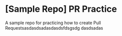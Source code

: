 # [Sample Repo] PR Practice
A sample repo for practicing how to create Pull Requestsasdasdsadasdasdsfdsgsdg
dasdsadas
